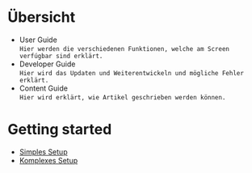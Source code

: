 # Übersicht

- User Guide  
    `Hier werden die verschiedenen Funktionen, welche am Screen verfúgbar sind erklärt.`
- Developer Guide  
    `Hier wird das Updaten und Weiterentwickeln und mögliche Fehler erklärt.`
- Content Guide  
    `Hier wird erklärt, wie Artikel geschrieben werden können.`


# Getting started

- [Simples Setup](dev/simple-setup.md)
- [Komplexes Setup](dev/setup.md)
